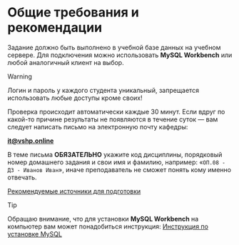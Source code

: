 <!-- @include: ./includes/_disclaimer.md -->

# Общие требования и рекомендации

Задание должно быть выполнено в учебной базе данных на учебном сервере. Для подключения можно использовать **MySQL Workbench** или любой аналогичный клиент на выбор.

> [!WARNING]
> Логин и пароль у каждого студента уникальный, запрещается использовать любые доступы кроме своих!

Проверка происходит автоматически каждые 30 минут. Если вдруг по какой-то причине результаты не появляются в течение суток — вам следует написать письмо на электронную почту кафедры:

**it@vshp.online**

В теме письма **ОБЯЗАТЕЛЬНО** укажите код дисциплины, порядковый номер домашнего задания и свои имя и фамилию, например: «`ОП.08 - ДЗ - Иванов Иван`», иначе преподаватель не сможет понять кому именно отвечать.

[Рекомендуемые источники для подготовки](./op08_sources.md)

> [!TIP]
> Обращаю внимание, что для установки **MySQL Workbench** на компьютер вам может понадобиться инструкция: [Инструкция по установке MySQL](/disciplines/manuals/mysql_manual.md)
